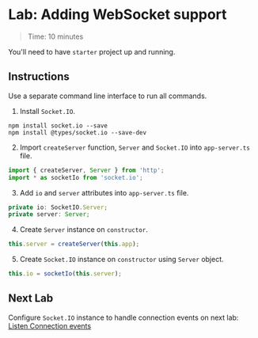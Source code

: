 # Lab: Adding WebSocket support 

> Time: 10 minutes

You'll need to have `starter` project up and running.

## Instructions

Use a separate command line interface to run all commands.

1. Install `Socket.IO`.

```console
npm install socket.io --save
npm install @types/socket.io --save-dev
```

2. Import `createServer` function, `Server` and `Socket.IO` into `app-server.ts` file.

```ts
import { createServer, Server } from 'http';
import * as socketIo from 'socket.io';
```

3. Add `io` and `server` attributes into `app-server.ts` file.

```ts
private io: SocketIO.Server;
private server: Server;
```

4. Create `Server` instance on `constructor`.
```ts
this.server = createServer(this.app);
```

5. Create `Socket.IO` instance on `constructor` using `Server` object.
```ts
this.io = socketIo(this.server);
```

## Next Lab
Configure `Socket.IO` instance to handle connection events on next lab: [Listen Connection events](lab-02.md)